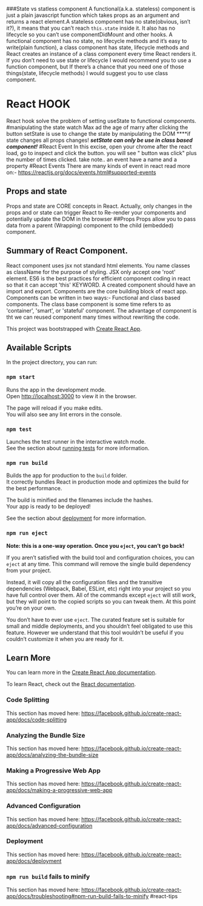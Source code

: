 
###State vs statless component
A functional(a.k.a. stateless) component is just a plain javascript function which takes props as an argument and returns a react element.A stateless component has no state(obvious, isn’t it?), it means that you can’t reach `this.state` inside it. It also has no lifecycle so you can’t use componentDidMount and other hooks.
A functional component has no state, no lifecycle methods and it’s easy to write(plain function), a class component has state, lifecycle methods and React creates an instance of a class component every time React renders it. If you don’t need to use state or lifecycle I would recommend you to use a function component, but If there’s a chance that you need one of those things(state, lifecycle methods) I would suggest you to use class component.
# React HOOK
React hook solve the problem of setting useState to functional components.
#manipulating the state
watch Max ad the age of marry after clicking the button
setState is use to change the state by manipulating the DOM
****if state changes all props changes!
***setState can only be use in class based component!***
#React Event
In this excise, open your chrome after the react load,  go to inspect and click the button.
you will see " button was click" plus the number of times clicked. take note.. an event have a name and a property
#React Events
There are many kinds of event in react read more on:-
https://reactjs.org/docs/events.html#supported-events
## Props and state
 Props and state are CORE concepts in React. Actually, only changes in the props and or state can trigger React to 
 Re-render your components and potentially update the DOM in the browser 
 ##Props
 Props allow you to pass data from a parent (Wrapping) component to the child (embedded) component.
## Summary of React Component.
React component uses jsx not standard html elements.
You name classes as className for the purpose of styling.
JSX only accept one 'root' element.
ES6 is the best practices for efficient component coding in react so that it can accept 'this' KEYWORD.
A created component should have an import and export.
Components are the core building block of react app.
Components can be written in two ways:- Functional and class based components.
The class base component is some time refers to as 'container', 'smart', or 'stateful' component.
The advantage of component is tht we can reused component many times without  rewriting the code.



This project was bootstrapped with [Create React App](https://github.com/facebook/create-react-app).

## Available Scripts

In the project directory, you can run:

### `npm start`

Runs the app in the development mode.<br>
Open [http://localhost:3000](http://localhost:3000) to view it in the browser.

The page will reload if you make edits.<br>
You will also see any lint errors in the console.

### `npm test`

Launches the test runner in the interactive watch mode.<br>
See the section about [running tests](https://facebook.github.io/create-react-app/docs/running-tests) for more information.

### `npm run build`

Builds the app for production to the `build` folder.<br>
It correctly bundles React in production mode and optimizes the build for the best performance.

The build is minified and the filenames include the hashes.<br>
Your app is ready to be deployed!

See the section about [deployment](https://facebook.github.io/create-react-app/docs/deployment) for more information.

### `npm run eject`

**Note: this is a one-way operation. Once you `eject`, you can’t go back!**

If you aren’t satisfied with the build tool and configuration choices, you can `eject` at any time. This command will remove the single build dependency from your project.

Instead, it will copy all the configuration files and the transitive dependencies (Webpack, Babel, ESLint, etc) right into your project so you have full control over them. All of the commands except `eject` will still work, but they will point to the copied scripts so you can tweak them. At this point you’re on your own.

You don’t have to ever use `eject`. The curated feature set is suitable for small and middle deployments, and you shouldn’t feel obligated to use this feature. However we understand that this tool wouldn’t be useful if you couldn’t customize it when you are ready for it.

## Learn More

You can learn more in the [Create React App documentation](https://facebook.github.io/create-react-app/docs/getting-started).

To learn React, check out the [React documentation](https://reactjs.org/).

### Code Splitting

This section has moved here: https://facebook.github.io/create-react-app/docs/code-splitting

### Analyzing the Bundle Size

This section has moved here: https://facebook.github.io/create-react-app/docs/analyzing-the-bundle-size

### Making a Progressive Web App

This section has moved here: https://facebook.github.io/create-react-app/docs/making-a-progressive-web-app

### Advanced Configuration

This section has moved here: https://facebook.github.io/create-react-app/docs/advanced-configuration

### Deployment

This section has moved here: https://facebook.github.io/create-react-app/docs/deployment

### `npm run build` fails to minify

This section has moved here: https://facebook.github.io/create-react-app/docs/troubleshooting#npm-run-build-fails-to-minify
#react-tips
